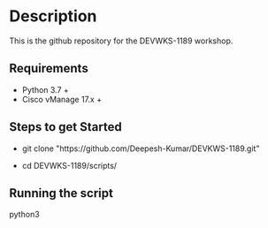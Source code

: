 # Description

This is the github repository for the DEVWKS-1189 workshop.

## Requirements

* Python 3.7 +
* Cisco vManage 17.x +



## Steps to get Started 

* git clone "ht<span>tps://<span>github.com<span>/Deepesh-Kumar/DEVKWS-1189.git"

* cd DEVWKS-1189/scripts/

## Running the script

python3 <script name> <vManage ip>
